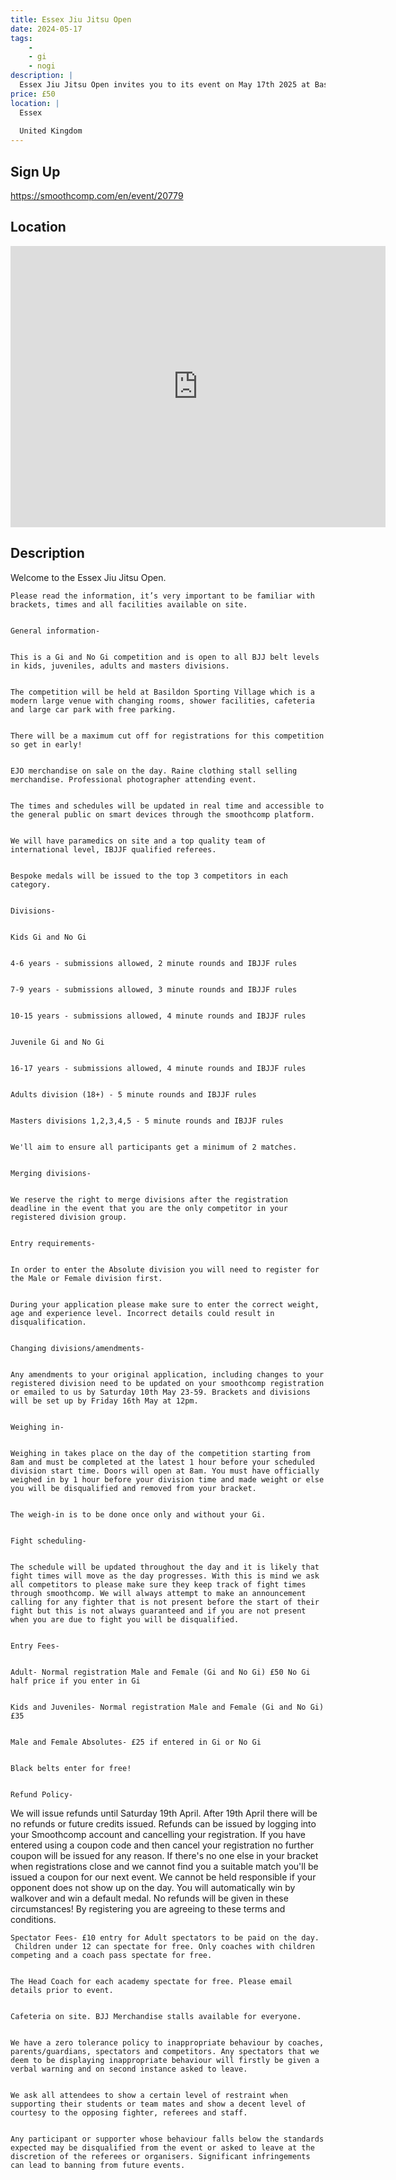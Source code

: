 ```yaml
---
title: Essex Jiu Jitsu Open
date: 2024-05-17
tags:
    - 
    - gi 
    - nogi 
description: |
  Essex Jiu Jitsu Open invites you to its event on May 17th 2025 at Basildon Sporting Village
price: £50
location: |
  Essex
                                        
  United Kingdom
---
```

## Sign Up
https://smoothcomp.com/en/event/20779

## Location
<iframe src="https://www.google.com/maps/embed?pb=!1m18!1m12!1m3!1d12345.6789!2d0.4710456!3d51.5830365!2m3!1f0!2f0!3f0!3m2!1i1024!2i768!4f13.1!3m3!1m2!1s0x0%3A0x0!2z51.5830365!5e0!3m2!1sen!2sus!4v1234567890" width="600" height="450" style="border:0;" allowfullscreen="" loading="lazy"></iframe>

## Description
Welcome to the Essex Jiu Jitsu Open. 
  

    Please read the information, it’s very important to be familiar with brackets, times and all facilities available on site.
  

    General information-
  

    This is a Gi and No Gi competition and is open to all BJJ belt levels in kids, juveniles, adults and masters divisions. 
  

    The competition will be held at Basildon Sporting Village which is a modern large venue with changing rooms, shower facilities, cafeteria and large car park with free parking.
  

    There will be a maximum cut off for registrations for this competition so get in early!
  

    EJO merchandise on sale on the day. Raine clothing stall selling merchandise. Professional photographer attending event.  
  

    The times and schedules will be updated in real time and accessible to the general public on smart devices through the smoothcomp platform. 
  

    We will have paramedics on site and a top quality team of international level, IBJJF qualified referees.
  

    Bespoke medals will be issued to the top 3 competitors in each category. 
  

    Divisions-
  

    Kids Gi and No Gi
  

    4-6 years - submissions allowed, 2 minute rounds and IBJJF rules
  

    7-9 years - submissions allowed, 3 minute rounds and IBJJF rules 
  

    10-15 years - submissions allowed, 4 minute rounds and IBJJF rules
  

    Juvenile Gi and No Gi
  

    16-17 years - submissions allowed, 4 minute rounds and IBJJF rules 
  

    Adults division (18+) - 5 minute rounds and IBJJF rules 
  

    Masters divisions 1,2,3,4,5 - 5 minute rounds and IBJJF rules 
  

    We'll aim to ensure all participants get a minimum of 2 matches.
  

    Merging divisions-
  

    We reserve the right to merge divisions after the registration deadline in the event that you are the only competitor in your registered division group.
  

    Entry requirements-
  

    In order to enter the Absolute division you will need to register for the Male or Female division first.
  

    During your application please make sure to enter the correct weight, age and experience level. Incorrect details could result in disqualification.
  

    Changing divisions/amendments-
  

    Any amendments to your original application, including changes to your registered division need to be updated on your smoothcomp registration or emailed to us by Saturday 10th May 23-59. Brackets and divisions will be set up by Friday 16th May at 12pm.
  

    Weighing in-
  

    Weighing in takes place on the day of the competition starting from 8am and must be completed at the latest 1 hour before your scheduled division start time. Doors will open at 8am. You must have officially weighed in by 1 hour before your division time and made weight or else you will be disqualified and removed from your bracket.
  

    The weigh-in is to be done once only and without your Gi.
  

    Fight scheduling-
  

    The schedule will be updated throughout the day and it is likely that fight times will move as the day progresses. With this is mind we ask all competitors to please make sure they keep track of fight times through smoothcomp. We will always attempt to make an announcement calling for any fighter that is not present before the start of their fight but this is not always guaranteed and if you are not present when you are due to fight you will be disqualified.
  

    Entry Fees-
  

    Adult- Normal registration Male and Female (Gi and No Gi) £50 No Gi half price if you enter in Gi
  

    Kids and Juveniles- Normal registration Male and Female (Gi and No Gi) £35
  

    Male and Female Absolutes- £25 if entered in Gi or No Gi
  

    Black belts enter for free! 
  

    Refund Policy-
  

We will issue refunds until Saturday 19th April. After 19th April there will be no refunds or future credits issued. Refunds can be issued by logging into your Smoothcomp account and cancelling your registration. If you have entered using a coupon code and then cancel your registration no further coupon will be issued for any reason. If there's no one else in your bracket when registrations close and we cannot find you a suitable match you'll be issued a coupon for our next event. We cannot be held responsible if your opponent does not show up on the day. You will automatically win by walkover and win a default medal. No refunds will be given in these circumstances! By registering you are agreeing to these terms and conditions.


    Spectator Fees- £10 entry for Adult spectators to be paid on the day.  Children under 12 can spectate for free. Only coaches with children competing and a coach pass spectate for free.
  

    The Head Coach for each academy spectate for free. Please email details prior to event. 
  

    Cafeteria on site. BJJ Merchandise stalls available for everyone. 
  

    We have a zero tolerance policy to inappropriate behaviour by coaches, parents/guardians, spectators and competitors. Any spectators that we deem to be displaying inappropriate behaviour will firstly be given a verbal warning and on second instance asked to leave. 
  

    We ask all attendees to show a certain level of restraint when supporting their students or team mates and show a decent level of courtesy to the opposing fighter, referees and staff. 
  

    Any participant or supporter whose behaviour falls below the standards expected may be disqualified from the event or asked to leave at the discretion of the referees or organisers. Significant infringements can lead to banning from future events.
